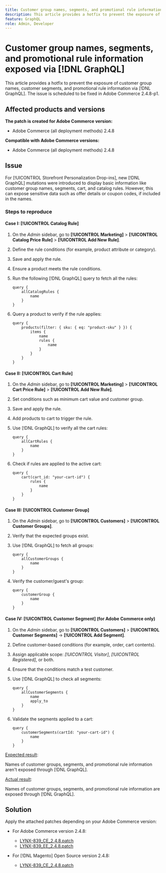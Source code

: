 ```yaml
---
title: Customer group names, segments, and promotional rule information exposed via [!DNL GraphQL]
description: This article provides a hotfix to prevent the exposure of customer group names, customer segments, and promotional rule information via [!DNL GraphQL].
feature: GraphQL
role: Admin, Developer
---
```


# Customer group names, segments, and promotional rule information exposed via [!DNL GraphQL]

This article provides a hotfix to prevent the exposure of customer group names, customer segments, and promotional rule information via [!DNL GraphQL]. The issue is scheduled to be fixed in Adobe Commerce 2.4.8-p1.

## Affected products and versions

**The patch is created for Adobe Commerce version:**

* Adobe Commerce (all deployment methods) 2.4.8

**Compatible with Adobe Commerce versions:**

* Adobe Commerce (all deployment methods) 2.4.8

## Issue

For [!UICONTROL Storefront Personalization Drop-ins], new [!DNL GraphQL] mutations were introduced to display basic information like customer group names, segments, cart, and catalog rules. However, this can expose sensitive data such as offer details or coupon codes, if included in the names.

### Steps to reproduce

#### Case I: [!UICONTROL Catalog Rule]

1. On the *Admin* sidebar, go to **[!UICONTROL Marketing]** > **[!UICONTROL Catalog Price Rule]** > **[!UICONTROL Add New Rule]**.
1. Define the rule conditions (for example, product attribute or category).
1. Save and apply the rule.
1. Ensure a product meets the rule conditions.
1. Run the following [!DNL GraphQL] query to fetch all the rules:

    ```
    query {
        allCatalogRules {
            name
        }
    }
    ```
    
1. Query a product to verify if the rule applies:

    ```
    query {
        products(filter: { sku: { eq: "product-sku" } }) {
            items {
                name
                rules {
                    name
                }
            }
        }
    }
    ```

#### Case II: [!UICONTROL Cart Rule]

1. On the *Admin* sidebar, go to **[!UICONTROL Marketing]** > **[!UICONTROL Cart Price Rule]** > **[!UICONTROL Add New Rule]**.
1. Set conditions such as minimum cart value and customer group.
1. Save and apply the rule.
1. Add products to cart to trigger the rule.
1. Use [!DNL GraphQL] to verify all the cart rules:

    ```
    query {
        allCartRules {
            name
        }
    }
    ```

1. Check if rules are applied to the active cart:

    ```
    query {
        cart(cart_id: "your-cart-id") {
            rules {
                name
            }
        }
    }
    ```

#### Case III: [!UICONTROL Customer Group]

1. On the *Admin* sidebar, go to **[!UICONTROL Customers]** > **[!UICONTROL Customer Groups]**.
1. Verify that the expected groups exist.
1. Use [!DNL GraphQL] to fetch all groups:

    ```
    query {
        allCustomerGroups {
            name
        }
    }
    ```

1. Verify the customer/guest's group:

    ```
    query {
        customerGroup {
            name
        }
    }
    ```

#### Case IV: [!UICONTROL Customer Segment] (for Adobe Commerce only)

1. On the *Admin* sidebar, go to **[!UICONTROL Customers]** > **[!UICONTROL Customer Segments]** → **[!UICONTROL Add Segment]**.
1. Define customer-based conditions (for example, order, cart contents).
1. Assign applicable scope: *[!UICONTROL Visitor]*, *[!UICONTROL Registered]*, or both.
1. Ensure that the conditions match a test customer.
1. Use [!DNL GraphQL] to check all segments:

    ```
    query {
        allCustomerSegments {
            name
            apply_to
        }
    }
    ```

1. Validate the segments applied to a cart:

    ```
    query {
        customerSegments(cartId: "your-cart-id") {
            name
        }
    }
    ```

<u>Expected result</u>:

Names of customer groups, segments, and promotional rule information aren't exposed through [!DNL GraphQL].

<u>Actual result</u>:

Names of customer groups, segments, and promotional rule information are exposed through [!DNL GraphQL].

## Solution

Apply the attached patches depending on your Adobe Commerce version:

* For Adobe Commerce version 2.4.8:

    * [LYNX-839_CE_2.4.8.patch](assets/LYNX-839_CE_2.4.8.patch.zip)
    * [LYNX-839_EE_2.4.8.patch](assets/LYNX-839_EE_2.4.8.patch.zip)

* For [!DNL Magento] Open Source version 2.4.8:

    * [LYNX-839_CE_2.4.8.patch](assets/LYNX-839_CE_2.4.8.patch.zip)
